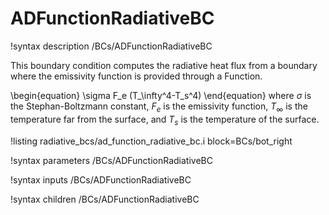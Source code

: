 # ADFunctionRadiativeBC

!syntax description /BCs/ADFunctionRadiativeBC

This boundary condition computes the radiative heat flux from a boundary where the
emissivity function is provided through a Function.

\begin{equation}
 \sigma F_e (T_\infty^4-T_s^4)
\end{equation}
where $\sigma$ is the Stephan-Boltzmann constant, $F_e$ is the emissivity function,
$T_\infty$ is the temperature far from the surface, and $T_s$ is the temperature of
the surface.

!listing radiative_bcs/ad_function_radiative_bc.i block=BCs/bot_right

!syntax parameters /BCs/ADFunctionRadiativeBC

!syntax inputs /BCs/ADFunctionRadiativeBC

!syntax children /BCs/ADFunctionRadiativeBC
